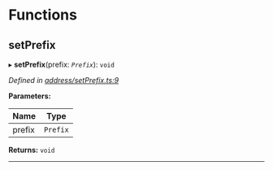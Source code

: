 

# Functions

<a id="setprefix"></a>

##  setPrefix

▸ **setPrefix**(prefix: *`Prefix`*): `void`

*Defined in [address/setPrefix.ts:9](https://github.com/polkadot-js/common/blob/148f956/packages/keyring/src/address/setPrefix.ts#L9)*

**Parameters:**

| Name | Type |
| ------ | ------ |
| prefix | `Prefix` |

**Returns:** `void`

___

